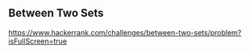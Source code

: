 ## Between Two Sets

https://www.hackerrank.com/challenges/between-two-sets/problem?isFullScreen=true
